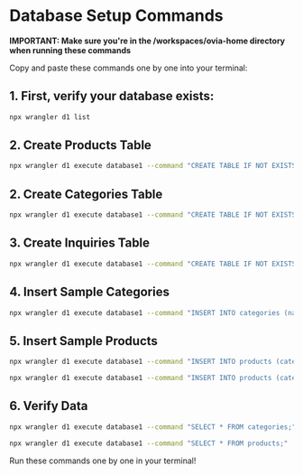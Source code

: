 # Database Setup Commands

**IMPORTANT: Make sure you're in the /workspaces/ovia-home directory when running these commands**

Copy and paste these commands one by one into your terminal:

## 1. First, verify your database exists:
```bash
npx wrangler d1 list
```

## 2. Create Products Table
```bash
npx wrangler d1 execute database1 --command "CREATE TABLE IF NOT EXISTS products (id INTEGER PRIMARY KEY AUTOINCREMENT, category TEXT NOT NULL, name_en TEXT NOT NULL, name_tr TEXT NOT NULL, name_de TEXT, image TEXT, features_en TEXT, features_tr TEXT, badges TEXT, retail_price REAL, wholesale_price REAL, min_wholesale_quantity INTEGER DEFAULT 1, in_stock BOOLEAN DEFAULT 1, stock_quantity INTEGER DEFAULT 0, created_at DATETIME DEFAULT CURRENT_TIMESTAMP, updated_at DATETIME DEFAULT CURRENT_TIMESTAMP);"
```

## 2. Create Categories Table
```bash
npx wrangler d1 execute database1 --command "CREATE TABLE IF NOT EXISTS categories (id INTEGER PRIMARY KEY AUTOINCREMENT, name_en TEXT NOT NULL, name_tr TEXT NOT NULL, slug TEXT UNIQUE NOT NULL, image TEXT, sort_order INTEGER DEFAULT 0, is_active BOOLEAN DEFAULT 1);"
```

## 3. Create Inquiries Table
```bash
npx wrangler d1 execute database1 --command "CREATE TABLE IF NOT EXISTS inquiries (id INTEGER PRIMARY KEY AUTOINCREMENT, name TEXT NOT NULL, email TEXT NOT NULL, company TEXT, message TEXT NOT NULL, status TEXT DEFAULT 'new', created_at DATETIME DEFAULT CURRENT_TIMESTAMP);"
```

## 4. Insert Sample Categories
```bash
npx wrangler d1 execute database1 --command "INSERT INTO categories (name_en, name_tr, slug, is_active) VALUES ('Bathrobes', 'Bornozlar', 'bathrobes', 1), ('Towels', 'Havlular', 'towels', 1), ('Bed Linens', 'Yatak Takımları', 'bed-linens', 1);"
```

## 5. Insert Sample Products
```bash
npx wrangler d1 execute database1 --command "INSERT INTO products (category, name_en, name_tr, features_en, features_tr, badges, retail_price, wholesale_price, min_wholesale_quantity, stock_quantity) VALUES ('bathrobes', 'Premium Cotton Bathrobe', 'Premium Pamuklu Bornoz', '[\"100% Turkish Cotton\", \"Ultra Soft\", \"Quick Dry\"]', '[\"100% Türk Pamuğu\", \"Ekstra Yumuşak\", \"Hızlı Kuruyan\"]', 'premium,organic', 99.99, 79.99, 50, 150);"
```

```bash
npx wrangler d1 execute database1 --command "INSERT INTO products (category, name_en, name_tr, features_en, features_tr, badges, retail_price, wholesale_price, min_wholesale_quantity, stock_quantity) VALUES ('towels', 'Turkish Towel Set', 'Türk Havlu Seti', '[\"600 GSM\", \"Highly Absorbent\", \"Durable\"]', '[\"600 GSM\", \"Yüksek Emici\", \"Dayanıklı\"]', 'bestseller', 49.99, 39.99, 100, 300);"
```

## 6. Verify Data
```bash
npx wrangler d1 execute database1 --command "SELECT * FROM categories;"
```

```bash
npx wrangler d1 execute database1 --command "SELECT * FROM products;"
```

Run these commands one by one in your terminal!